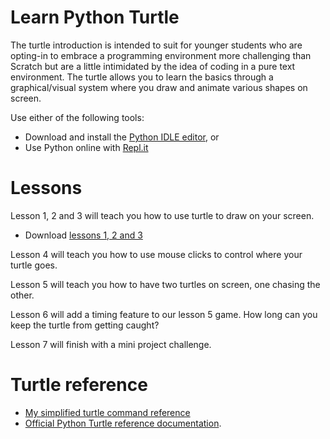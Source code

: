 # Learn Python Turtle

The turtle introduction is intended to suit for younger students who are opting-in to embrace a programming environment more challenging than Scratch but are a little intimidated by the idea of coding in a pure text environment. The turtle allows you to learn the basics through a graphical/visual system where you draw and animate various shapes on screen. 

Use either of the following tools:

* Download and install the [Python IDLE editor](https://python.org/), or 
* Use Python online with [Repl.it](https://repl.it/languages/python_turtle)

# Lessons

Lesson 1, 2 and 3 will teach you how to use turtle to draw on your screen.

* Download [lessons 1, 2 and 3](turtle-lessons-1-2-3.pdf)

Lesson 4 will teach you how to use mouse clicks to control where your turtle goes.

Lesson 5 will teach you how to have two turtles on screen, one chasing the other.

Lesson 6 will add a timing feature to our lesson 5 game. How long can you keep the turtle from getting caught?

Lesson 7 will finish with a mini project challenge.

# Turtle reference

* [My simplified turtle command reference](turtle-reference.md)
* [Official Python Turtle reference documentation](https://docs.python.org/3/library/turtle.html).

